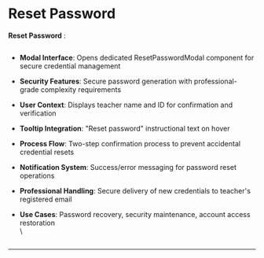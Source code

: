 # Reset Password

**Reset Password** :

<div align="left"><figure><img src="../../../../.gitbook/assets/Screenshot 2025-09-04 at 5.39.51 AM.png" alt=""><figcaption></figcaption></figure></div>

* **Modal Interface**: Opens dedicated ResetPasswordModal component for secure credential management
* **Security Features**: Secure password generation with professional-grade complexity requirements
* **User Context**: Displays teacher name and ID for confirmation and verification
* **Tooltip Integration**: "Reset password" instructional text on hover
* **Process Flow**: Two-step confirmation process to prevent accidental credential resets
* **Notification System**: Success/error messaging for password reset operations
* **Professional Handling**: Secure delivery of new credentials to teacher's registered email
*   **Use Cases**: Password recovery, security maintenance, account access restoration\
    \


    <figure><img src="../../../../.gitbook/assets/Screenshot 2025-09-04 at 5.35.48 AM (1).png" alt=""><figcaption></figcaption></figure>

***
